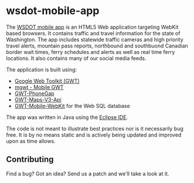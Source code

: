 wsdot-mobile-app
================

The [WSDOT mobile app](http://mobileapp-wsdot.rhcloud.com/) is an HTML5 Web application targeting WebKit based browsers. 
It contains traffic and travel information for the state of Washington. The app includes 
statewide traffic cameras and high priority travel alerts, mountain pass reports, northbound 
and southbuond Canadian border wait times, ferry schedules and alerts as well as real time 
ferry locations. It also contains many of our social media feeds.

The application is built using:

  * [Google Web Toolkit (GWT)](http://www.gwtproject.org/)
  * [mgwt - Mobile GWT](https://code.google.com/p/mgwt/)
  * [GWT-PhoneGap](https://code.google.com/p/gwt-phonegap/)
  * [GWT-Maps-V3-Api](https://github.com/branflake2267/GWT-Maps-V3-Api)
  * [GWT-Mobile-WebKit](https://code.google.com/p/gwt-mobile-webkit/) for the Web SQL database

The app was written in Java using the <a href="http://www.eclipse.org/">Eclipse IDE</a>.

The code is not meant to illustrate best practices nor is it necessarily bug
free. It is by no means static and is actively being updated and improved upon 
as time allows.

Contributing
------------

Find a bug? Got an idea? Send us a patch and we'll take a look at it.